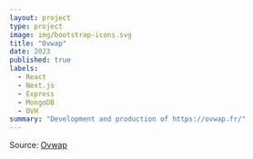 ```yaml
---
layout: project
type: project
image: img/bootstrap-icons.svg
title: "Ovwap"
date: 2023
published: true
labels:
  - React
  - Next.js
  - Express
  - MongoDB
  - OVH
summary: "Development and production of https://ovwap.fr/"
---
```


Source: <a href="https://github.com/HugoCaulfield"><i class="large github icon "></i>Ovwap</a>
